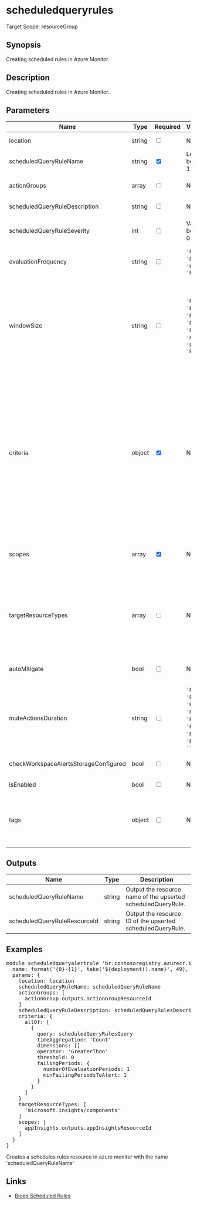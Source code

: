 # scheduledqueryrules

Target Scope: resourceGroup

## Synopsis
Creating scheduled rules in Azure Monitor.

## Description
Creating scheduled rules in Azure Monitor..

## Parameters
| Name | Type | Required | Validation | Default value | Description |
| -- |  -- | -- | -- | -- | -- |
| location | string | <input type="checkbox"> | None | <pre>resourceGroup().location</pre> | The location for this Application Insights instance to be upserted in. |
| scheduledQueryRuleName | string | <input type="checkbox" checked> | Length between 1-260 | <pre></pre> | The name of the scheduled query rules resource. |
| actionGroups | array | <input type="checkbox"> | None | <pre>[]</pre> | List of Action group resource id\'s to notify users about the alert. An action group is a collection of notification preferences. |
| scheduledQueryRuleDescription | string | <input type="checkbox"> | None | <pre>scheduledQueryRuleName</pre> | The description of the scheduled query rule. |
| scheduledQueryRuleSeverity | int | <input type="checkbox"> | Value between 0-4 | <pre>3</pre> | Severity of the alert. Should be an integer between [0-4]. Value of 0 is severest. Relevant and required only for rules of the kind LogAlert. |
| evaluationFrequency | string | <input type="checkbox"> | `'PT5M'` or  `'PT15M'` or  `'PT30M'` or  `'PT1H'` | <pre>'PT5M'</pre> | how often the metric alert is evaluated represented in ISO 8601 duration format |
| windowSize | string | <input type="checkbox"> | `'PT1M'` or  `'PT5M'` or  `'PT15M'` or  `'PT30M'` or  `'PT1H'` or  `'PT6H'` or  `'PT12H'` or  `'PT24H'` | <pre>'PT5M'</pre> | The period of time (in [ISO 8601 duration format](https://en.wikipedia.org/wiki/ISO_8601#Durations)) on which the Alert query will be executed (bin size). Relevant and required only for rules of the kind LogAlert.<br>The format for this string is P<days>DT<hours>H<minutes>M<seconds>S. You always need to mention de T if something the time is needed.<br>for example:<br>P5D is 5 days<br>P5M is 5 months<br>P5DT5M is 5 days  and 5 minutes<br>PT5M is 5 minutes<br>PT1H is 1 hour |
| criteria | object | <input type="checkbox" checked> | None | <pre></pre> | The criteria to alert.  The AllOf: [] is required and it cannot be empty.<br>For options & formatting please refer to [scheduledqueryrulecriteria](https://docs.microsoft.com/en-us/azure/templates/microsoft.insights/scheduledqueryrules?pivots=deployment-language-bicep#scheduledqueryrulecriteria).<br>Example:<br>{<br>&nbsp;&nbsp;&nbsp;allOf: [<br>&nbsp;&nbsp;&nbsp;&nbsp;&nbsp;{<br>&nbsp;&nbsp;&nbsp;&nbsp;&nbsp;&nbsp;&nbsp;query: 'traces &#124; where operation_Name == "FlowRunLastJob"'<br>&nbsp;&nbsp;&nbsp;&nbsp;&nbsp;&nbsp;&nbsp;timeAggregation: 'Count'<br>&nbsp;&nbsp;&nbsp;&nbsp;&nbsp;&nbsp;&nbsp;dimensions: []<br>&nbsp;&nbsp;&nbsp;&nbsp;&nbsp;&nbsp;&nbsp;operator: 'GreaterThan'<br>&nbsp;&nbsp;&nbsp;&nbsp;&nbsp;&nbsp;&nbsp;threshold: 0<br>&nbsp;&nbsp;&nbsp;&nbsp;&nbsp;&nbsp;&nbsp;failingPeriods: {<br>&nbsp;&nbsp;&nbsp;&nbsp;&nbsp;&nbsp;&nbsp;&nbsp;&nbsp;numberOfEvaluationPeriods: 1<br>&nbsp;&nbsp;&nbsp;&nbsp;&nbsp;&nbsp;&nbsp;&nbsp;&nbsp;minFailingPeriodsToAlert: 1<br>&nbsp;&nbsp;&nbsp;&nbsp;&nbsp;&nbsp;&nbsp;}<br>&nbsp;&nbsp;&nbsp;&nbsp;&nbsp;}<br>&nbsp;&nbsp;&nbsp;]<br>} |
| scopes | array | <input type="checkbox" checked> | None | <pre></pre> | Scopes list should contain at least 1 resource Id.<br>Example:<br>[ appInsights.outputs.appInsightsResourceId ] |
| targetResourceTypes | array | <input type="checkbox"> | None | <pre>[]</pre> | List of resource type of the target resource(s) on which the alert is created/updated. For example if the scope is a resource group and targetResourceTypes is Microsoft.Compute/virtualMachines, then a different alert will be fired for each virtual machine in the resource group which meet the alert criteria. Relevant only for rules of the kind LogAlert. |
| autoMitigate | bool | <input type="checkbox"> | None | <pre>true</pre> | The flag that indicates whether the alert should be automatically resolved or not. The default is true. Relevant only for rules of the kind LogAlert. |
| muteActionsDuration | string | <input type="checkbox"> | `'PT1M'` or  `'PT5M'` or  `'PT15M'` or  `'PT30M'` or  `'PT1H'` or  `'PT6H'` or  `'PT12H'` or  `'PT24H'` or  `''` | <pre>''</pre> | Mute actions for the chosen period of time (in ISO 8601 duration format) after the alert is fired. Relevant only for rules of the kind LogAlert.<br>Defaults to an empty string. |
| checkWorkspaceAlertsStorageConfigured | bool | <input type="checkbox"> | None | <pre>false</pre> | Specifies whether to check linked storage and fail creation if the storage was not found |
| isEnabled | bool | <input type="checkbox"> | None | <pre>true</pre> | Specifies whether the alert is enabled |
| tags | object | <input type="checkbox"> | None | <pre>{}</pre> | The tags to apply to this resource. This is an object with key/value pairs.<br>Example:<br>{<br>&nbsp;&nbsp;&nbsp;FirstTag: myvalue<br>&nbsp;&nbsp;&nbsp;SecondTag: another value<br>} |
## Outputs
| Name | Type | Description |
| -- |  -- | -- |
| scheduledQueryRuleName | string | Output the resource name of the upserted scheduledQueryRule. |
| scheduledQueryRuleResourceId | string | Output the resource ID of the upserted scheduledQueryRule. |
## Examples
<pre>
module scheduledqueryalertrule 'br:contosoregistry.azurecr.io/insights/scheduledqueryrules:latest' = {
  name: format('{0}-{1}', take('${deployment().name}', 49), 'schedqryalrule')
  params: {
    location: location
    scheduledQueryRuleName: scheduledQueryRuleName
    actionGroups: [
      actionGroup.outputs.actionGroupResourceId
    ]
    scheduledQueryRuleDescription: scheduledQueryRulesDescription
    criteria: {
      allOf: [
        {
          query: scheduledQueryRulesQuery
          timeAggregation: 'Count'
          dimensions: []
          operator: 'GreaterThan'
          threshold: 0
          failingPeriods: {
            numberOfEvaluationPeriods: 1
            minFailingPeriodsToAlert: 1
          }
        }
      ]
    }
    targetResourceTypes: [
      'microsoft.insights/components'
    ]
    scopes: [
      appInsights.outputs.appInsightsResourceId
    ]
  }
}
</pre>
<p>Creates a schedules rules resource in azure monitor with the name 'scheduledQueryRuleName'</p>

## Links
- [Bicep Scheduled Rules](https://learn.microsoft.com/en-us/azure/templates/microsoft.insights/scheduledqueryrules?pivots=deployment-language-bicep)


